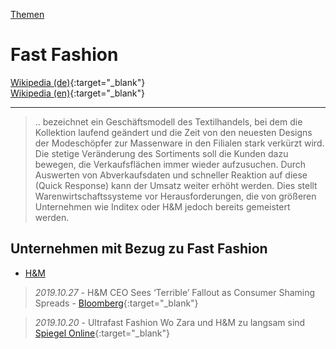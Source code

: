[Themen](../themen.html)   

# Fast Fashion
[Wikipedia (de)](https://de.wikipedia.org/wiki/Fast_Fashion){:target="_blank"}   
[Wikipedia (en)](https://en.wikipedia.org/wiki/Fast_fashion){:target="_blank"}   

---

> .. bezeichnet ein Geschäftsmodell des Textilhandels, bei dem die Kollektion laufend geändert und die Zeit von den neuesten Designs der Modeschöpfer zur Massenware in den Filialen stark verkürzt wird. Die stetige Veränderung des Sortiments soll die Kunden dazu bewegen, die Verkaufsflächen immer wieder aufzusuchen. Durch Auswerten von Abverkaufsdaten und schneller Reaktion auf diese (Quick Response) kann der Umsatz weiter erhöht werden. Dies stellt Warenwirtschaftssysteme vor Herausforderungen, die von größeren Unternehmen wie Inditex oder H&M jedoch bereits gemeistert werden.

## Unternehmen mit Bezug zu Fast Fashion
* [H&M](../konzerne/h&m.html)


> _2019.10.27_ - H&M CEO Sees ‘Terrible’ Fallout as Consumer Shaming Spreads - [Bloomberg](https://www.bloomberg.com/news/articles/2019-10-27/h-m-ceo-sees-terrible-fallout-as-consumer-shaming-spreads?srnd=markets-vp){:target="_blank"}   

> _2019.10.20_ -  Ultrafast Fashion Wo Zara und H&M zu langsam sind [Spiegel Online](https://www.spiegel.de/wirtschaft/unternehmen/ultrafast-fashion-wenn-zara-und-h-m-zu-langsam-sind-a-1290385.html){:target="_blank"}   
